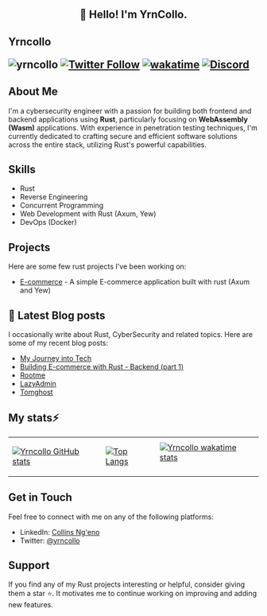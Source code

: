 <h2 align="center">👋 Hello! I'm YrnCollo.</h2>

## Yrncollo <p align="left"> <img src="https://komarev.com/ghpvc/?username=yrncollo" alt="yrncollo"/> [![Twitter Follow](https://img.shields.io/twitter/follow/Yrn_Collo?color=Yellow&label=%40YrnCollo&logoColor=blueviolet&style=social)](https://twitter.com/Yrn_Collo) [![wakatime](https://wakatime.com/badge/user/29b6af22-e962-46be-ba76-90205ebd51af.svg)](https://wakatime.com/@29b6af22-e962-46be-ba76-90205ebd51af) [![Discord](https://img.shields.io/discord/950481728068263976?color=blueviolet&logo=Discord&style=plastic)](https://discord.gg/4rYWA4HbJd)</p>
## About Me

I'm a cybersecurity engineer with a passion for building both frontend and backend applications using **Rust**, particularly focusing on **WebAssembly (Wasm)** applications. With experience in penetration testing techniques, I'm currently dedicated to crafting secure and efficient software solutions across the entire stack, utilizing Rust's powerful capabilities.

## Skills

- Rust
- Reverse Engineering
- Concurrent Programming
- Web Development with Rust (Axum, Yew)
- DevOps (Docker)

## Projects
Here are some few rust projects I've been working on:

- [E-commerce](https://github.com/yrncolloo/E-commerce) - A simple E-commerce application built with rust (Axum and Yew)

<!-- ![Metrics](https://metrics.lecoq.io/yrncollo?template=classic&introduction=1&tweets=1&base=header%2C%20activity%2C%20community%2C%20repositories%2C%20metadata&base.indepth=false&base.hireable=false&base.skip=false&introduction=false&introduction.title=true&tweets=false&tweets.user=Yrn_Collo&tweets.attachments=false&tweets.limit=2&config.timezone=Africa%2FNairobi) -->
<!---
🔗 &nbsp;**Connect with me**
<a href="https://twitter.com/Yrn_Collo" target="blank"><img align="center" src="https://raw.githubusercontent.com/rahuldkjain/github-profile-readme-generator/master/src/images/icons/Social/twitter.svg" alt="gautamkrishnar" height="30" width="40" /></a>
<a href="https://linkedin.com/in/collins-ngeno" target="blank"><img align="center" src="https://raw.githubusercontent.com/rahuldkjain/github-profile-readme-generator/master/src/images/icons/Social/linked-in-alt.svg" alt="gautamkrishnar" height="30" width="40" /></a> -->

## 📖 Latest Blog posts
I occasionally write about Rust, CyberSecurity and related topics. Here are some of my recent blog posts:

<!-- YRNCOLLO:START -->
- [My Journey into Tech](https://yrncollo.me/posts/my-tech-journey/)
- [Building E-commerce with Rust - Backend &lpar;part 1&rpar;](https://yrncollo.me/posts/ecommerce/)
- [Rootme](https://yrncollo.me/posts/RootMe/)
- [LazyAdmin](https://yrncollo.me/posts/LazyAdmin/)
- [Tomghost](https://yrncollo.me/posts/tomghost/)
<!-- YRNCOLLO:END -->

## My stats⚡ 
<table>
  <tr>
    <td>
        
[![Yrncollo GitHub stats](https://github-readme-stats.vercel.app/api?username=yrncollo&show_icons=true&theme=react&bg_color=0D1117&color=5BCDEC&line=5BCDEC&point=FFFFFF&hide_border=true&repo=github-readme-stats)](https://github.com/anuraghazra/github-readme-stats)
    </td>
    <td>
        
[![Top Langs](https://github-readme-stats.vercel.app/api/top-langs/?username=yrncollo&show_icons=true&theme=react&bg_color=0D1117&color=5BCDEC&line=5BCDEC&point=FFFFFF&hide_border=true)](https://github.com/anuraghazra/github-readme-stats)
    </td>
    <td> 
[![Yrncollo wakatime stats](https://github-readme-stats.vercel.app/api/wakatime/?&username=yrncollo&theme=react&bg_color=0D1117&color=5BCDEC&line=5BCDEC&point=FFFFFF&hide_border=true)](https://github.com/anuraghazra/github-readme-stats)       
 </td>
  </tr>
</table>

## Get in Touch

Feel free to connect with me on any of the following platforms:

- LinkedIn: [Collins Ng'eno](https://www.linkedin.com/in/collins-ngeno/)
- Twitter: [@yrncollo](https://twitter.com/rustacean_dev)

## Support

If you find any of my Rust projects interesting or helpful, consider giving them a star ⭐️. It motivates me to continue working on improving and adding new features.
